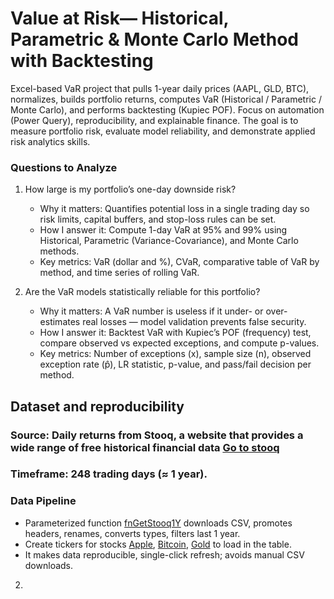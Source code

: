 # Value at Risk— Historical, Parametric & Monte Carlo Method with Backtesting
Excel-based VaR project that pulls 1-year daily prices (AAPL, GLD, BTC), normalizes, builds portfolio returns, computes VaR (Historical / Parametric / Monte Carlo), and performs backtesting (Kupiec POF). Focus on automation (Power Query), reproducibility, and explainable finance.
The goal is to measure portfolio risk, evaluate model reliability, and demonstrate applied risk analytics skills.

### Questions to Analyze

1) How large is my portfolio’s one-day downside risk?
   - Why it matters: Quantifies potential loss in a single trading day so risk limits, capital buffers, and stop-loss rules can be set.
   - How I answer it: Compute 1-day VaR at 95% and 99% using Historical, Parametric (Variance-Covariance), and Monte Carlo methods.
   - Key metrics: VaR (dollar and %), CVaR, comparative table of VaR by method, and time series of rolling VaR.

2) Are the VaR models statistically reliable for this portfolio?
   - Why it matters: A VaR number is useless if it under- or over-estimates real losses — model validation prevents false security.
   - How I answer it: Backtest VaR with Kupiec’s POF (frequency) test, compare observed vs expected exceptions, and compute p-values.
   - Key metrics: Number of exceptions (x), sample size (n), observed exception rate (p̂), LR statistic, p-value, and pass/fail decision per method.
  
## Dataset and reproducibility

### Source: Daily returns from Stooq, a website that provides a wide range of free historical financial data [Go to stooq](https://stooq.com/)

### Timeframe: 248 trading days (≈ 1 year).    

### Data Pipeline

   - Parameterized function [fnGetStooq1Y](code/fnGetStooq1Y.pq) downloads CSV, promotes headers, renames, converts types, filters last 1 year.
   - Create tickers for stocks [Apple](code/AAPL.US), [Bitcoin](code/BTCUSD), [Gold](code/XAUUSD) to load in the table.
   - It makes data reproducible, single-click refresh; avoids manual CSV downloads.

2) 

